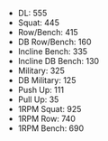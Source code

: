 * DL: 555
*  Squat: 445
*  Row/Bench: 415
*  DB Row/Bench: 160
*  Incline Bench: 335
*  Incline DB Bench: 130
*  Military: 325
*  DB Military: 125
*  Push Up: 111
*  Pull Up: 35
*  1RPM Squat: 925
*  1RPM Row: 740
*  1RPM Bench: 690
